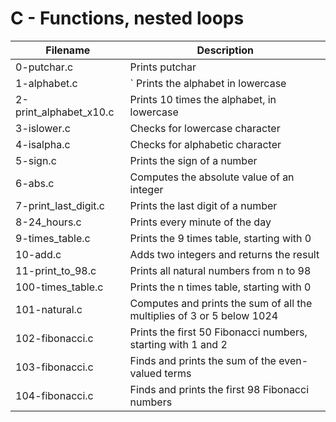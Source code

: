 # C - Functions, nested loops

| Filename | Description |
| -------- | ----------- |
|0-putchar.c|	Prints putchar
|1-alphabet.c|`	Prints the alphabet in lowercase|
|2-print_alphabet_x10.c|	Prints 10 times the alphabet, in lowercase|
|3-islower.c|	Checks for lowercase character|
|4-isalpha.c|	Checks for alphabetic character|
|5-sign.c|	Prints the sign of a number|
|6-abs.c|	Computes the absolute value of an integer|
|7-print_last_digit.c|	Prints the last digit of a number|
|8-24_hours.c|	Prints every minute of the day|
|9-times_table.c|	Prints the 9 times table, starting with 0|
|10-add.c|	Adds two integers and returns the result|
|11-print_to_98.c|	Prints all natural numbers from n to 98|
|100-times_table.c|	Prints the n times table, starting with 0|
|101-natural.c|	Computes and prints the sum of all the multiplies of 3 or 5 below 1024|
|102-fibonacci.c|	Prints the first 50 Fibonacci numbers, starting with 1 and 2|
|103-fibonacci.c|	Finds and prints the sum of the even-valued terms|
|104-fibonacci.c|	Finds and prints the first 98 Fibonacci numbers|

